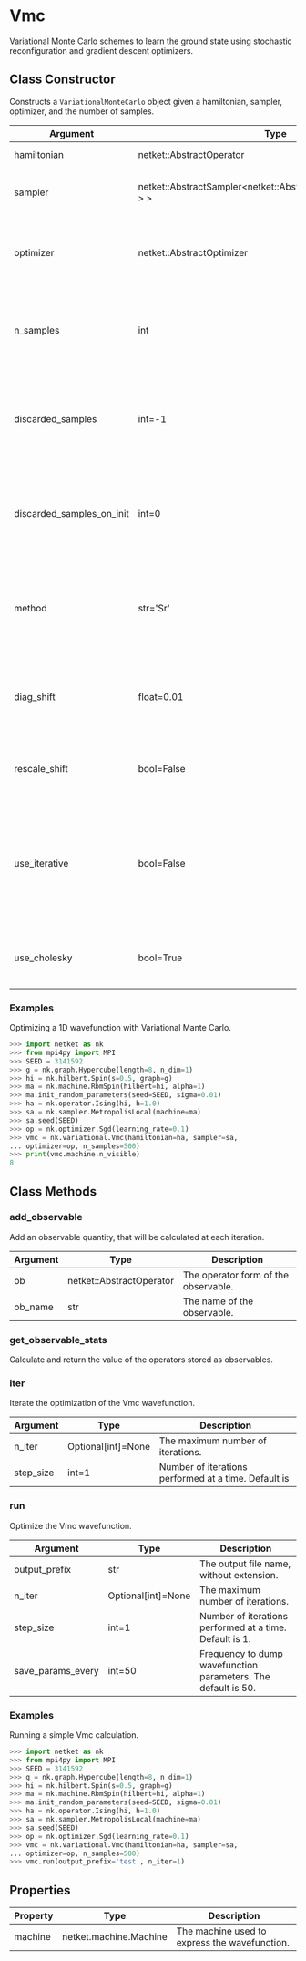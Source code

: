 # Vmc
Variational Monte Carlo schemes to learn the ground state using stochastic reconfiguration and gradient descent optimizers.

## Class Constructor
Constructs a ``VariationalMonteCarlo`` object given a hamiltonian, 
sampler, optimizer, and the number of samples.

|        Argument         |                                  Type                                  |                                                                         Description                                                                          |
|-------------------------|------------------------------------------------------------------------|--------------------------------------------------------------------------------------------------------------------------------------------------------------|
|hamiltonian              |netket::AbstractOperator                                                |The hamiltonian of the system.                                                                                                                                |
|sampler                  |netket::AbstractSampler<netket::AbstractMachine<std::complex<double> > >|The sampler object to generate local exchanges.                                                                                                               |
|optimizer                |netket::AbstractOptimizer                                               |The optimizer object that determines how the VMC wavefunction is optimized.                                                                                   |
|n_samples                |int                                                                     |Number of Markov Chain Monte Carlo sweeps to be performed at each step of the optimization.                                                                   |
|discarded_samples        |int=-1                                                                  |Number of sweeps to be discarded at the beginning of the sampling, at each step of the optimization. Default is -1.                                           |
|discarded_samples_on_init|int=0                                                                   |Number of sweeps to be discarded in the first step of optimization, at the beginning of the sampling. The default is 0.                                       |
|method                   |str='Sr'                                                                |The chosen method to learn the parameters of the wave-function. The default is `Sr` (stochastic reconfiguration).                                             |
|diag_shift               |float=0.01                                                              |The regularization parameter in stochastic reconfiguration. The default is 0.01.                                                                              |
|rescale_shift            |bool=False                                                              |Whether to rescale the variational parameters. The default is false.                                                                                          |
|use_iterative            |bool=False                                                              |Whether to use the iterative solver in the Sr method (this is extremely useful when the number of parameters to optimize is very large). The default is false.|
|use_cholesky             |bool=True                                                               |Whether to use cholesky decomposition. The default is true.                                                                                                   |

### Examples
Optimizing a 1D wavefunction with Variational Mante Carlo.

```python
>>> import netket as nk
>>> from mpi4py import MPI
>>> SEED = 3141592
>>> g = nk.graph.Hypercube(length=8, n_dim=1)
>>> hi = nk.hilbert.Spin(s=0.5, graph=g)
>>> ma = nk.machine.RbmSpin(hilbert=hi, alpha=1)
>>> ma.init_random_parameters(seed=SEED, sigma=0.01)
>>> ha = nk.operator.Ising(hi, h=1.0)
>>> sa = nk.sampler.MetropolisLocal(machine=ma)
>>> sa.seed(SEED)
>>> op = nk.optimizer.Sgd(learning_rate=0.1)
>>> vmc = nk.variational.Vmc(hamiltonian=ha, sampler=sa, 
... optimizer=op, n_samples=500)
>>> print(vmc.machine.n_visible)
8

```




## Class Methods 
### add_observable
Add an observable quantity, that will be calculated at each 
iteration.

|Argument|          Type          |            Description             |
|--------|------------------------|------------------------------------|
|ob      |netket::AbstractOperator|The operator form of the observable.|
|ob_name |str                     |The name of the observable.         |

### get_observable_stats
Calculate and return the value of the operators stored as observables.




### iter
Iterate the optimization of the Vmc wavefunction. 

|Argument |       Type       |                    Description                     |
|---------|------------------|----------------------------------------------------|
|n_iter   |Optional[int]=None|The maximum number of iterations.                   |
|step_size|int=1             |Number of iterations performed at a time. Default is|

### run
Optimize the Vmc wavefunction.

|    Argument     |       Type       |                         Description                         |
|-----------------|------------------|-------------------------------------------------------------|
|output_prefix    |str               |The output file name, without extension.                     |
|n_iter           |Optional[int]=None|The maximum number of iterations.                            |
|step_size        |int=1             |Number of iterations performed at a time. Default is 1.      |
|save_params_every|int=50            |Frequency to dump wavefunction parameters. The default is 50.|

### Examples
Running a simple Vmc calculation.


```python
>>> import netket as nk
>>> from mpi4py import MPI
>>> SEED = 3141592
>>> g = nk.graph.Hypercube(length=8, n_dim=1)
>>> hi = nk.hilbert.Spin(s=0.5, graph=g)
>>> ma = nk.machine.RbmSpin(hilbert=hi, alpha=1)
>>> ma.init_random_parameters(seed=SEED, sigma=0.01)
>>> ha = nk.operator.Ising(hi, h=1.0)
>>> sa = nk.sampler.MetropolisLocal(machine=ma)
>>> sa.seed(SEED)
>>> op = nk.optimizer.Sgd(learning_rate=0.1)
>>> vmc = nk.variational.Vmc(hamiltonian=ha, sampler=sa, 
... optimizer=op, n_samples=500)
>>> vmc.run(output_prefix='test', n_iter=1)


```               




## Properties
|Property|         Type         |                 Description                  |
|--------|----------------------|----------------------------------------------|
|machine |netket.machine.Machine| The machine used to express the wavefunction.|
